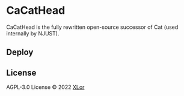 # CaCatHead

CaCatHead is the fully rewritten open-source successor of Cat (used internally by NJUST).

## Deploy

## License

AGPL-3.0 License © 2022 [XLor](https://github.com/yjl9903)
